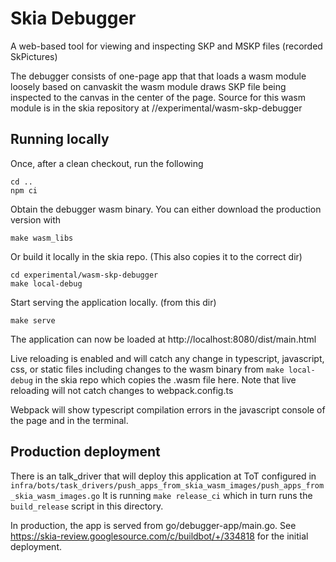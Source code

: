Skia Debugger
==========================

A web-based tool for viewing and inspecting SKP and MSKP files (recorded SkPictures)

The debugger consists of one-page app that that loads a wasm module loosely based on canvaskit
the wasm module draws SKP file being inspected to the canvas in the center of the page.
Source for this wasm module is in the skia repository at //experimental/wasm-skp-debugger


Running locally
---------------

Once, after a clean checkout, run the following

```
cd ..
npm ci
```

Obtain the debugger wasm binary. You can either download the production version with
```
make wasm_libs
```

Or build it locally in the skia repo. (This also copies it to the correct dir)
```
cd experimental/wasm-skp-debugger
make local-debug
```

Start serving the application locally.
(from this dir)

```
make serve
```

The application can now be loaded at http://localhost:8080/dist/main.html

Live reloading is enabled and will catch any change in typescript, javascript, css,
or static files including changes to the wasm binary from `make local-debug` in the
skia repo which copies the .wasm file here.
Note that live reloading will not catch changes to webpack.config.ts

Webpack will show typescript compilation errors in the javascript console of the page
and in the terminal.

Production deployment
---------------------

There is an talk_driver that will deploy this application at ToT configured in
`infra/bots/task_drivers/push_apps_from_skia_wasm_images/push_apps_from_skia_wasm_images.go`
It is running `make release_ci` which in turn runs the `build_release` script in this directory.

In production, the app is served from go/debugger-app/main.go.
See https://skia-review.googlesource.com/c/buildbot/+/334818 for the initial deployment.